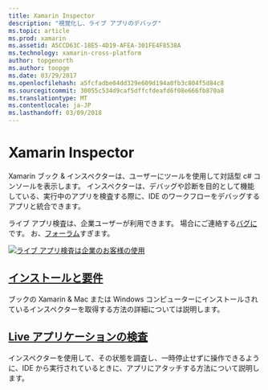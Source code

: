 ```yaml
---
title: Xamarin Inspector
description: "視覚化し、ライブ アプリのデバッグ"
ms.topic: article
ms.prod: xamarin
ms.assetid: A5CCD63C-18E5-4D19-AFEA-301FE4F8538A
ms.technology: xamarin-cross-platform
author: topgenorth
ms.author: toopge
ms.date: 03/29/2017
ms.openlocfilehash: a5fcfadbe04dd329e609d194a0fb3c804f5d84c8
ms.sourcegitcommit: 30055c534d9caf5dffcfdeafd6f08e666fb870a8
ms.translationtype: MT
ms.contentlocale: ja-JP
ms.lasthandoff: 03/09/2018
---
```

# <a name="xamarin-inspector"></a>Xamarin Inspector


Xamarin ブック & インスペクターは、ユーザーにツールを使用して対話型 c# コンソールを表示します。 インスペクターは、デバッグや診断を目的として機能している、実行中のアプリを検査する際に、IDE のワークフローをデバッグするアプリと統合できます。

ライブ アプリ検査は、企業ユーザーが利用できます。 場合にご連絡する[バグに](~/tools/inspector/install.md#reporting-bugs)です。 お、[フォーラム](https://forums.xamarin.com/categories/inspector)すぎます。

[![](images/interactive-1.0.0-bike-inspect-3d-small.png "ライブ アプリ検査は企業のお客様の使用")](images/interactive-1.0.0-bike-inspect-3d.png#lightbox)

## <a name="installation-and-requirementstoolsinspectorinstallmd"></a>[インストールと要件](~/tools/inspector/install.md)

ブックの Xamarin & Mac または Windows コンピューターにインストールされているインスペクターを取得する方法の詳細については説明します。

## <a name="inspecting-live-applicationstoolsinspectorinspectmd"></a>[Live アプリケーションの検査](~/tools/inspector/inspect.md)

インスペクターを使用して、その状態を調査し、一時停止せずに操作できるように、IDE から実行されているときに、アプリにアタッチする方法について説明します。


